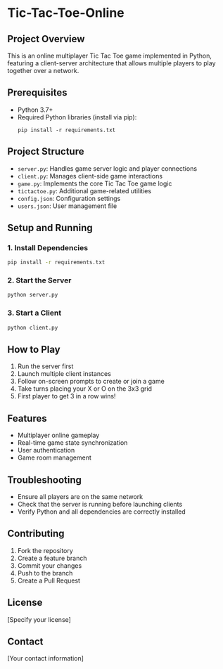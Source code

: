 # Tic-Tac-Toe-Online

## Project Overview
This is an online multiplayer Tic Tac Toe game implemented in Python, featuring a client-server architecture that allows multiple players to play together over a network.

## Prerequisites
- Python 3.7+
- Required Python libraries (install via pip):
  ```
  pip install -r requirements.txt
  ```

## Project Structure
- `server.py`: Handles game server logic and player connections
- `client.py`: Manages client-side game interactions
- `game.py`: Implements the core Tic Tac Toe game logic
- `tictactoe.py`: Additional game-related utilities
- `config.json`: Configuration settings
- `users.json`: User management file

## Setup and Running

### 1. Install Dependencies
```bash
pip install -r requirements.txt
```

### 2. Start the Server
```bash
python server.py
```

### 3. Start a Client
```bash
python client.py
```

## How to Play
1. Run the server first
2. Launch multiple client instances
3. Follow on-screen prompts to create or join a game
4. Take turns placing your X or O on the 3x3 grid
5. First player to get 3 in a row wins!

## Features
- Multiplayer online gameplay
- Real-time game state synchronization
- User authentication
- Game room management

## Troubleshooting
- Ensure all players are on the same network
- Check that the server is running before launching clients
- Verify Python and all dependencies are correctly installed

## Contributing
1. Fork the repository
2. Create a feature branch
3. Commit your changes
4. Push to the branch
5. Create a Pull Request

## License
[Specify your license]

## Contact
[Your contact information]
